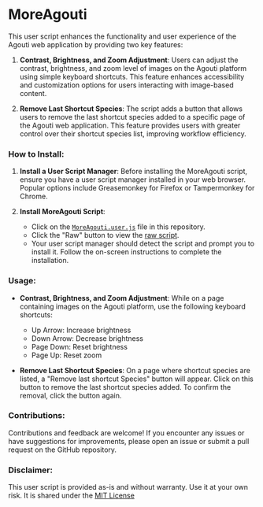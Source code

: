 # MoreAgouti

This user script enhances the functionality and user experience of the Agouti web application by providing two key features:

1. **Contrast, Brightness, and Zoom Adjustment**: Users can adjust the contrast, brightness, and zoom level of images on the Agouti platform using simple keyboard shortcuts. This feature enhances accessibility and customization options for users interacting with image-based content.

2. **Remove Last Shortcut Species**: The script adds a button that allows users to remove the last shortcut species added to a specific page of the Agouti web application. This feature provides users with greater control over their shortcut species list, improving workflow efficiency.

### How to Install:

1. **Install a User Script Manager**: Before installing the MoreAgouti script, ensure you have a user script manager installed in your web browser. Popular options include Greasemonkey for Firefox or Tampermonkey for Chrome.

2. **Install MoreAgouti Script**:
   - Click on the [`MoreAgouti.user.js`](./MoreAgouti.user.js) file in this repository.
   - Click the "Raw" button to view the [raw script](https://raw.githubusercontent.com/Turtle6665/MoreAgouti/main/MoreAgouti.user.js).
   - Your user script manager should detect the script and prompt you to install it. Follow the on-screen instructions to complete the installation.

### Usage:

- **Contrast, Brightness, and Zoom Adjustment**: While on a page containing images on the Agouti platform, use the following keyboard shortcuts:
  - Up Arrow: Increase brightness
  - Down Arrow: Decrease brightness
  - Page Down: Reset brightness
  - Page Up: Reset zoom

- **Remove Last Shortcut Species**: On a page where shortcut species are listed, a "Remove last shortcut Species" button will appear. Click on this button to remove the last shortcut species added. To confirm the removal, click the button again.

### Contributions:
Contributions and feedback are welcome! If you encounter any issues or have suggestions for improvements, please open an issue or submit a pull request on the GitHub repository.

### Disclaimer:
This user script is provided as-is and without warranty. Use it at your own risk. It is shared under the [MIT License](./LICENSE)

